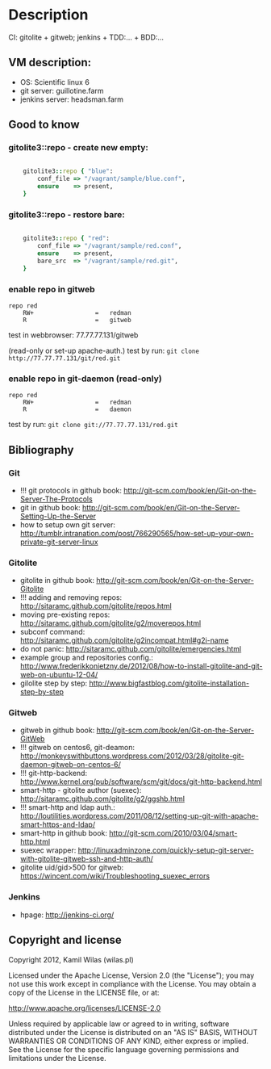 # Description

CI: gitolite + gitweb; jenkins + TDD:... + BDD:...

## VM description:

 - OS: Scientific linux 6
 - git server: guillotine.farm
 - jenkins server: headsman.farm

## Good to know

### gitolite3::repo - create new empty:

```ruby

    gitolite3::repo { "blue":
        conf_file => "/vagrant/sample/blue.conf",
        ensure    => present,
    }
```

### gitolite3::repo - restore bare:

```ruby

    gitolite3::repo { "red":
        conf_file => "/vagrant/sample/red.conf",
        ensure    => present,
        bare_src  => "/vagrant/sample/red.git",
    }
```

### enable repo in gitweb 

```
repo red
    RW+                 =   redman
    R                   =   gitweb
```

test in webbrowser: 77.77.77.131/gitweb

(read-only or set-up apache-auth.) test by run: `git clone http://77.77.77.131/git/red.git`

### enable repo in git-daemon (read-only)

```
repo red
    RW+                 =   redman
    R                   =   daemon
```

test by run: `git clone git://77.77.77.131/red.git`

## Bibliography

### Git

 - !!! git protocols in github book: http://git-scm.com/book/en/Git-on-the-Server-The-Protocols
 - git in github book: http://git-scm.com/book/en/Git-on-the-Server-Setting-Up-the-Server
 - how to setup own git server: http://tumblr.intranation.com/post/766290565/how-set-up-your-own-private-git-server-linux

### Gitolite

 - gitolite in github book: http://git-scm.com/book/en/Git-on-the-Server-Gitolite
 - !!! adding and removing repos: http://sitaramc.github.com/gitolite/repos.html
 - moving pre-existing repos: http://sitaramc.github.com/gitolite/g2/moverepos.html
 - subconf command: http://sitaramc.github.com/gitolite/g2incompat.html#g2i-name
 - do not panic: http://sitaramc.github.com/gitolite/emergencies.html
 - example group and repositories config.: http://www.frederikkonietzny.de/2012/08/how-to-install-gitolite-and-git-web-on-ubuntu-12-04/
 - gilolite step by step: http://www.bigfastblog.com/gitolite-installation-step-by-step

### Gitweb

 - gitweb in github book: http://git-scm.com/book/en/Git-on-the-Server-GitWeb
 - !!! gitweb on centos6, git-deamon: http://monkeyswithbuttons.wordpress.com/2012/03/28/gitolite-git-daemon-gitweb-on-centos-6/
 - !!! git-http-backend: http://www.kernel.org/pub/software/scm/git/docs/git-http-backend.html
 - smart-http - gitolite author (suexec): http://sitaramc.github.com/gitolite/g2/ggshb.html
 - !!! smart-http and ldap auth.: http://loutilities.wordpress.com/2011/08/12/setting-up-git-with-apache-smart-https-and-ldap/
 - smart-http in github book: http://git-scm.com/2010/03/04/smart-http.html
 - suexec wrapper: http://linuxadminzone.com/quickly-setup-git-server-with-gitolite-gitweb-ssh-and-http-auth/
 - gitolite uid/gid>500 for gitweb: https://wincent.com/wiki/Troubleshooting_suexec_errors

### Jenkins

 - hpage: http://jenkins-ci.org/

## Copyright and license

Copyright 2012, Kamil Wilas (wilas.pl)

Licensed under the Apache License, Version 2.0 (the "License");
you may not use this work except in compliance with the License.
You may obtain a copy of the License in the LICENSE file, or at:

   http://www.apache.org/licenses/LICENSE-2.0

Unless required by applicable law or agreed to in writing, software
distributed under the License is distributed on an "AS IS" BASIS,
WITHOUT WARRANTIES OR CONDITIONS OF ANY KIND, either express or implied.
See the License for the specific language governing permissions and
limitations under the License.

